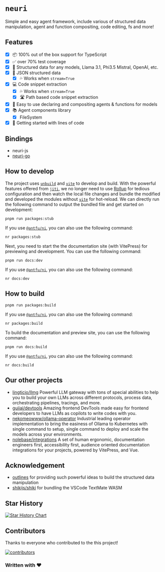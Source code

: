 # `neuri`

Simple and easy agent framework, include various of structured data manipulation, agent and function compositing, code editing, fs and more!

## Features

- [x] 📦 100% out of the box support for TypeScript
- [x] ✅ over 70% test coverage
- [x] 🧠 Structured data for any models, Llama 3.1, Phi3.5 Mistral, OpenAI, etc.
- [x] 📃 JSON structured data
  - [x] 💦 Works when `stream=True`
- [x] 💻 Code snippet extraction
  - [x] 💦 Works when `stream=True`
  - [x] 🛣️ Path based code snippet extraction
- [x] 👷 Easy to use declaring and compositing agents & functions for models
- [x] 📚 Agent components library
  - [x] FileSystem
- [x] 🚀 Getting started with lines of code

## Bindings

- neuri-js
- [neuri-go](https://github.com/lingticio/neuri-go)

## How to develop

The project uses [`unbuild`](https://github.com/unjs/unbuild) and [`vite`](https://github.com/vitejs/vite) to develop and build. With the powerful features offered from [`jiti`](https://github.com/unjs/jiti), we no longer need to use [Rollup](https://rollupjs.org/) for tedious configuration and then watch the local file changes and bundle the modified and developed the modules without [`vite`](https://github.com/vitejs/vite) for hot-reload. We can directly run the following command to output the bundled file and get started on development:

```shell
pnpm run packages:stub
```

If you use [`@antfu/ni`](https://github.com/antfu/ni), you can also use the following command:

```shell
nr packages:stub
```

Next, you need to start the the documentation site (with VitePress) for previewing and development. You can use the following command:

```shell
pnpm run docs:dev
```

If you use [`@antfu/ni`](https://github.com/antfu/ni), you can also use the following command:

```shell
nr docs:dev
```

## How to build

```shell
pnpm run packages:build
```

If you use [`@antfu/ni`](https://github.com/antfu/ni), you can also use the following command:

```shell
nr packages:build
```

To build the documentation and preview site, you can use the following command:

```shell
pnpm run docs:build
```

If you use [`@antfu/ni`](https://github.com/antfu/ni), you can also use the following command:

```shell
nr docs:build
```

## Our other projects

- [lingticio/llmg](https://github.com/lingticio/llmg) Powerful LLM gateway with tons of special abilities to help you to build your own LLMs across different protocols, process data, orchestrating pipelines, tracings, and more.
- [guiiai/devtools](https://github.com/guiiai/devtools) Amazing frontend DevTools made easy for frontend developers to have LLMs as copilots to write codes with you.
- [nekomeowww/ollama-operator](https://github.com/nekomeowww/ollama-operator) Industrial leading operator implementation to bring the easiness of Ollama to Kubernetes with single command to setup, single command to deploy and scale the models across your environments.
- [nolebase/integrations](https://github.com/nolebase/integrations) A set of human ergonomic, documentation engineers first, accessibility first, audience oriented documentation integrations for your projects, powered by VitePress, and Vue.

## Acknowledgement

- [outlines](https://github.com/outlines-dev/outlines) for providing such powerful ideas to build the structured data manipulation
- [shikijs/shiki](https://github.com/shikijs/shiki) for bundling the VSCode TextMate WASM

## Star History

[![Star History Chart](https://api.star-history.com/svg?repos=lingticio/neuri-js&type=Date)](https://star-history.com/#lingticio/neuri-js&Date)

## Contributors

Thanks to everyone who contributed to the this project!

[![contributors](https://contrib.rocks/image?repo=lingticio/neuri-js)](https://github.com/lingticio/neuri-js/graphs/contributors)

### Written with ♥
